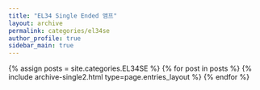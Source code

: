 ```yaml
---
title: "EL34 Single Ended 앰프"
layout: archive
permalink: categories/el34se
author_profile: true
sidebar_main: true
---
```



{% assign posts = site.categories.EL34SE %}
{% for post in posts %} {% include archive-single2.html type=page.entries_layout %} {% endfor %}